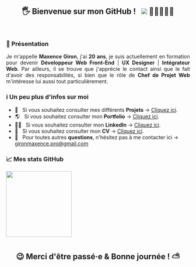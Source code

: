 <div align="center">
    
## 🖐 Bienvenue sur mon GitHub ! &nbsp; ![](https://komarev.com/ghpvc/?username=MaxHwK&label=Visiteurs+:) 👩🏼‍🤝‍🧑🏻
<br>
</div>

### 🧑 Présentation

<div align="justify"> Je m'appelle <b>Maxence Giron</b>, j'ai <b>20 ans</b>, je suis actuellement en formation pour devenir <b>Développeur Web Front-End</b> | <b>UX Designer</b> | <b>Intégrateur Web</b>. Par ailleurs, il se trouve que j'apprécie le contact ainsi que le fait d'avoir des responsabilités, si bien que le rôle de <b>Chef de Projet Web</b> m'intéresse lui aussi tout particulièrement. 
</div>

### ℹ Un peu plus d'infos sur moi

- 💾 &nbsp; Si vous souhaitez consulter mes différents <b>Projets</b> → [Cliquez ici](https://github.com/MaxHwK?tab=repositories).
- 🌎 &nbsp; Si vous souhaitez consulter mon <b>Portfolio</b> → [Cliquez ici](https://maxhwk.github.io/).
- 👨‍💻 &nbsp; Si vous souhaitez consulter mon <b>LinkedIn</b> → [Cliquez ici](https://www.linkedin.com/in/maxence-giron/).
- 📝 &nbsp; Si vous souhaitez consulter mon <b>CV</b> → [Cliquez ici](https://maxhwk.github.io/static/doc/CV_Giron_Maxence.pdf).
- 📧 &nbsp; Pour toutes autres <b>questions</b>, n'hésitez pas à me contacter ici → gironmaxence.pro@gmail.com  
     
### 📈 Mes stats GitHub

<img height="180em" src="https://github-readme-stats.vercel.app/api?username=MaxHwK&show_icons=true&hide_border=true&&count_private=true&include_all_commits=true" />

#

<div align="center">

## 😉 Merci d'être passé·e & Bonne journée ! ⛅
 
</div>
